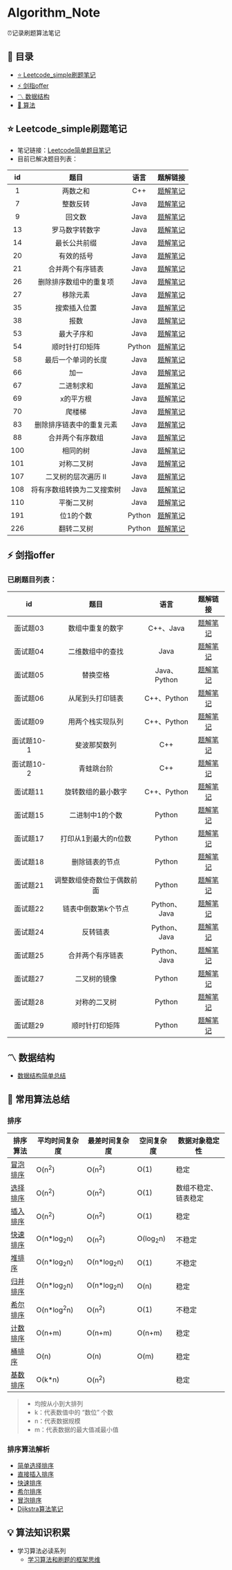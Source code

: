# Algorithm_Note

⏰记录刷题算法笔记

## 📑 目录
* [⭐️ Leetcode_simple刷题笔记](#leetcode)
* [⚡️  剑指offer](#offer)
* [〽️ 数据结构](#data-structure)
* [📝 算法](#algorithm)

<a id="leetCode"></a>

## ⭐️ Leetcode_simple刷题笔记
- 笔记链接：[Leetcode简单题目笔记](https://github.com/yearing1017/Algorithm_Note/blob/master/leetcode.md)
- 目前已解决题目列表：

|  id  |            题目            | 语言 |                           题解链接                           |
| :--: | :------------------------: | :--: | :----------------------------------------------------------: |
|  1   |          两数之和          | C++  | [题解笔记](https://github.com/yearing1017/Algorithm_Note/blob/master/leetcode.md) |
|  7   |          整数反转          | Java | [题解笔记](https://github.com/yearing1017/Algorithm_Note/blob/master/leetcode.md) |
|  9   |           回文数           | Java | [题解笔记](https://github.com/yearing1017/Algorithm_Note/blob/master/leetcode.md) |
|  13  |       罗马数字转数字       | Java | [题解笔记](https://github.com/yearing1017/Algorithm_Note/blob/master/leetcode.md) |
|  14  |        最长公共前缀        | Java | [题解笔记](https://github.com/yearing1017/Algorithm_Note/blob/master/leetcode.md) |
|  20  |         有效的括号         | Java | [题解笔记](https://github.com/yearing1017/Algorithm_Note/blob/master/leetcode.md) |
|  21  |      合并两个有序链表      | Java | [题解笔记](https://github.com/yearing1017/Algorithm_Note/blob/master/leetcode.md) |
|  26  |   删除排序数组中的重复项   | Java | [题解笔记](https://github.com/yearing1017/Algorithm_Note/blob/master/leetcode.md) |
|  27  |          移除元素          | Java | [题解笔记](https://github.com/yearing1017/Algorithm_Note/blob/master/leetcode.md) |
|  35  |        搜索插入位置        | Java | [题解笔记](https://github.com/yearing1017/Algorithm_Note/blob/master/leetcode.md) |
|  38  |            报数            | Java | [题解笔记](https://github.com/yearing1017/Algorithm_Note/blob/master/leetcode.md) |
|  53  |         最大子序和         | Java | [题解笔记](https://github.com/yearing1017/Algorithm_Note/blob/master/leetcode.md) |
|  54  |  顺时针打印矩阵 | Python| [题解笔记](https://github.com/yearing1017/Algorithm_Note/blob/master/%E5%89%91%E6%8C%87offer/%E9%9D%A2%E8%AF%95%E9%A2%9829.md) |
|  58  |     最后一个单词的长度     | Java | [题解笔记](https://github.com/yearing1017/Algorithm_Note/blob/master/leetcode.md) |
|  66  |            加一            | Java | [题解笔记](https://github.com/yearing1017/Algorithm_Note/blob/master/leetcode.md) |
|  67  |         二进制求和         | Java | [题解笔记](https://github.com/yearing1017/Algorithm_Note/blob/master/leetcode.md) |
|  69  |         x的平方根          | Java | [题解笔记](https://github.com/yearing1017/Algorithm_Note/blob/master/leetcode.md) |
|  70  |           爬楼梯           | Java | [题解笔记](https://github.com/yearing1017/Algorithm_Note/blob/master/leetcode.md) |
|  83  |  删除排序链表中的重复元素  | Java | [题解笔记](https://github.com/yearing1017/Algorithm_Note/blob/master/leetcode.md) |
|  88  |      合并两个有序数组      | Java | [题解笔记](https://github.com/yearing1017/Algorithm_Note/blob/master/leetcode.md) |
| 100  |          相同的树          | Java | [题解笔记](https://github.com/yearing1017/Algorithm_Note/blob/master/leetcode.md) |
| 101  |         对称二叉树         | Java | [题解笔记](https://github.com/yearing1017/Algorithm_Note/blob/master/leetcode.md) |
| 107  |    二叉树的层次遍历 II     | Java | [题解笔记](https://github.com/yearing1017/Algorithm_Note/blob/master/leetcode.md) |
| 108  | 将有序数组转换为二叉搜索树 | Java | [题解笔记](https://github.com/yearing1017/Algorithm_Note/blob/master/leetcode.md) |
| 110  |         平衡二叉树         | Java | [题解笔记](https://github.com/yearing1017/Algorithm_Note/blob/master/leetcode.md) |
| 191  |         位1的个数         | Python | [题解笔记](https://github.com/yearing1017/Algorithm_Note/blob/master/%E5%89%91%E6%8C%87offer/%E9%9D%A2%E8%AF%95%E9%A2%9815.md) |
| 226 |  翻转二叉树 | Python| [题解笔记](https://github.com/yearing1017/Algorithm_Note/blob/master/%E5%89%91%E6%8C%87offer/%E9%9D%A2%E8%AF%95%E9%A2%9827.md) |


<a id="offer"></a>
## ⚡️ 剑指offer
###  已刷题目列表：

|    id    |       题目       |   语言    |                           题解链接                           |
| :------: | :--------------: | :-------: | :----------------------------------------------------------: |
| 面试题03 | 数组中重复的数字 | C++、Java | [题解笔记](https://github.com/yearing1017/Algorithm_Note/blob/master/%E5%89%91%E6%8C%87offer/%E9%9D%A2%E8%AF%95%E9%A2%9803.md) |
| 面试题04 | 二维数组中的查找 | Java | [题解笔记](https://github.com/yearing1017/Algorithm_Note/blob/master/%E5%89%91%E6%8C%87offer/%E9%9D%A2%E8%AF%95%E9%A2%9804.md) |
| 面试题05 | 替换空格 | Java、Python | [题解笔记](https://github.com/yearing1017/Algorithm_Note/blob/master/%E5%89%91%E6%8C%87offer/%E9%9D%A2%E8%AF%95%E9%A2%9805.md) |
| 面试题06 | 从尾到头打印链表 | C++、Python | [题解笔记](https://github.com/yearing1017/Algorithm_Note/blob/master/%E5%89%91%E6%8C%87offer/%E9%9D%A2%E8%AF%95%E9%A2%9806.md) |
| 面试题09 | 用两个栈实现队列 | C++、Python | [题解笔记](https://github.com/yearing1017/Algorithm_Note/blob/master/%E5%89%91%E6%8C%87offer/%E9%9D%A2%E8%AF%95%E9%A2%9809.md) |
| 面试题10-1 | 斐波那契数列 | C++ | [题解笔记](https://github.com/yearing1017/Algorithm_Note/blob/master/%E5%89%91%E6%8C%87offer/%E9%9D%A2%E8%AF%95%E9%A2%9810-1.md) |
| 面试题10-2 | 青蛙跳台阶 | C++ | [题解笔记](https://github.com/yearing1017/Algorithm_Note/blob/master/%E5%89%91%E6%8C%87offer/%E9%9D%A2%E8%AF%95%E9%A2%9810-2.md) |
| 面试题11 | 旋转数组的最小数字 | C++、Python| [题解笔记](https://github.com/yearing1017/Algorithm_Note/blob/master/%E5%89%91%E6%8C%87offer/%E9%9D%A2%E8%AF%95%E9%A2%9811.md) |
| 面试题15 | 二进制中1的个数 | Python| [题解笔记](https://github.com/yearing1017/Algorithm_Note/blob/master/%E5%89%91%E6%8C%87offer/%E9%9D%A2%E8%AF%95%E9%A2%9815.md) |
| 面试题17 | 打印从1到最大的n位数 | Python| [题解笔记](https://github.com/yearing1017/Algorithm_Note/blob/master/%E5%89%91%E6%8C%87offer/%E9%9D%A2%E8%AF%95%E9%A2%9817.md) |
| 面试题18 | 删除链表的节点 | Python| [题解笔记](https://github.com/yearing1017/Algorithm_Note/blob/master/%E5%89%91%E6%8C%87offer/%E9%9D%A2%E8%AF%95%E9%A2%9818.md) |
| 面试题21 | 调整数组使奇数位于偶数前面 | Python| [题解笔记](https://github.com/yearing1017/Algorithm_Note/blob/master/%E5%89%91%E6%8C%87offer/%E9%9D%A2%E8%AF%95%E9%A2%9821.md) |
| 面试题22 |  链表中倒数第k个节点 | Python、Java| [题解笔记](https://github.com/yearing1017/Algorithm_Note/blob/master/%E5%89%91%E6%8C%87offer/%E9%9D%A2%E8%AF%95%E9%A2%9822.md) |
| 面试题24 |  反转链表 | Python、Java| [题解笔记](https://github.com/yearing1017/Algorithm_Note/blob/master/%E5%89%91%E6%8C%87offer/%E9%9D%A2%E8%AF%95%E9%A2%9824.md) |
| 面试题25 |  合并两个有序链表 | Python、Java| [题解笔记](https://github.com/yearing1017/Algorithm_Note/blob/master/%E5%89%91%E6%8C%87offer/%E9%9D%A2%E8%AF%95%E9%A2%9825.md) |
| 面试题27 |  二叉树的镜像 | Python| [题解笔记](https://github.com/yearing1017/Algorithm_Note/blob/master/%E5%89%91%E6%8C%87offer/%E9%9D%A2%E8%AF%95%E9%A2%9827.md) |
| 面试题28 |  对称的二叉树 | Python| [题解笔记](https://github.com/yearing1017/Algorithm_Note/blob/master/%E5%89%91%E6%8C%87offer/%E9%9D%A2%E8%AF%95%E9%A2%9828.md) |
| 面试题29 |  顺时针打印矩阵 | Python| [题解笔记](https://github.com/yearing1017/Algorithm_Note/blob/master/%E5%89%91%E6%8C%87offer/%E9%9D%A2%E8%AF%95%E9%A2%9829.md) |




<a id="data-structure"></a>
## 〽️ 数据结构
 - [数据结构简单总结](https://github.com/yearing1017/Algorithm_Note/blob/master/%E6%95%B0%E6%8D%AE%E7%BB%93%E6%9E%84.md)

<a id="algorithm"></a>
## 📝 常用算法总结

### 排序

排序算法 | 平均时间复杂度 | 最差时间复杂度 | 空间复杂度 | 数据对象稳定性
---|---|---|---|---
[冒泡排序](Sort_Algorithm/BubbleSort.h) | O(n<sup>2</sup>)|O(n<sup>2</sup>)|O(1)|稳定
[选择排序](Sort_Algorithm/SelectionSort.h) | O(n<sup>2</sup>)|O(n<sup>2</sup>)|O(1)|数组不稳定、链表稳定
[插入排序](Sort_Algorithm/InsertSort.h) | O(n<sup>2</sup>)|O(n<sup>2</sup>)|O(1)|稳定
[快速排序](Sort_Algorithm/QuickSort.h) | O(n*log<sub>2</sub>n) |  O(n<sup>2</sup>) | O(log<sub>2</sub>n) | 不稳定
[堆排序](Sort_Algorithm/HeapSort.cpp) | O(n*log<sub>2</sub>n)|O(n*log<sub>2</sub>n)|O(1)|不稳定
[归并排序](Sort_Algorithm/MergeSort.h) | O(n*log<sub>2</sub>n) | O(n*log<sub>2</sub>n)|O(n)|稳定
[希尔排序](Sort_Algorithm/ShellSort.h) | O(n*log<sup>2</sup>n)|O(n<sup>2</sup>)|O(1)|不稳定
[计数排序](Sort_Algorithm/CountSort.cpp) | O(n+m)|O(n+m)|O(n+m)|稳定
[桶排序](Sort_Algorithm/BucketSort.cpp) | O(n)|O(n)|O(m)|稳定
[基数排序](Sort_Algorithm/RadixSort.h) | O(k*n)|O(n<sup>2</sup>)| |稳定

> * 均按从小到大排列
> * k：代表数值中的 “数位” 个数
> * n：代表数据规模
> * m：代表数据的最大值减最小值

### 排序算法解析
- [简单选择排序](http://yearing1017.cn/2019/06/05/%E5%85%AB%E5%A4%A7%E6%8E%92%E5%BA%8F%E7%AE%97%E6%B3%95-%E7%AE%80%E5%8D%95%E9%80%89%E6%8B%A9%E6%8E%92%E5%BA%8F/)
- [直接插入排序](http://yearing1017.cn/2019/05/30/%E5%85%AB%E5%A4%A7%E6%8E%92%E5%BA%8F%E7%AE%97%E6%B3%95-%E7%9B%B4%E6%8E%A5%E6%8F%92%E5%85%A5%E6%8E%92%E5%BA%8F/)
- [快速排序](http://yearing1017.cn/2019/05/31/%E5%85%AB%E5%A4%A7%E6%8E%92%E5%BA%8F%E7%AE%97%E6%B3%95-%E5%BF%AB%E9%80%9F%E6%8E%92%E5%BA%8F/)
- [希尔排序](http://yearing1017.cn/2019/05/31/%E5%85%AB%E5%A4%A7%E6%8E%92%E5%BA%8F%E7%AE%97%E6%B3%95-%E5%B8%8C%E5%B0%94%E6%8E%92%E5%BA%8F/)
- [冒泡排序](https//yearing1017.cn/2019/05/29/%E5%85%AB%E5%A4%A7%E6%8E%92%E5%BA%8F%E7%AE%97%E6%B3%95-%E5%86%92%E6%B3%A1%E6%8E%92%E5%BA%8F/)
- [Dijkstra算法笔记](http://yearing1017.cn/2019/10/29/Dijkstra%E7%AE%97%E6%B3%95%E5%AE%9E%E7%8E%B0/)
  
  
## 💡 算法知识积累
- 学习算法必读系列
  - [学习算法和刷题的框架思维](https://github.com/yearing1017/Algorithm_Note/blob/master/fuck-algorithm/学习算法和数据结构的高效方法.md)
